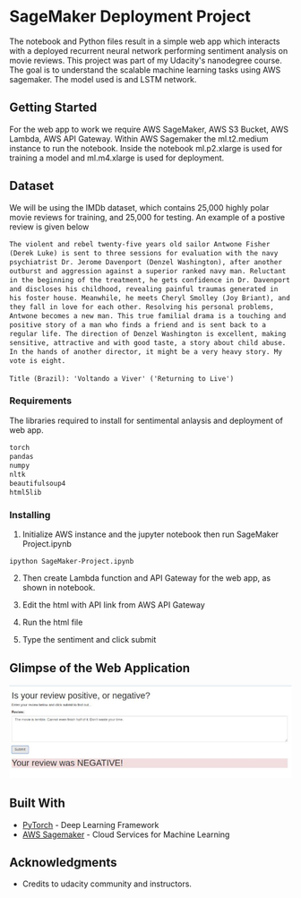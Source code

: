 # SageMaker Deployment Project

The notebook and Python files result in a simple web app which interacts with a deployed recurrent neural network performing sentiment analysis on movie reviews. This project was part of my Udacity's nanodegree course. The goal is to understand the scalable machine learning tasks using AWS sagemaker. The model used is and LSTM network.

## Getting Started

For the web app to work we require AWS SageMaker, AWS S3 Bucket, AWS Lambda, AWS API Gateway. Within AWS Sagemaker the ml.t2.medium instance to run the notebook. Inside the notebook ml.p2.xlarge is used for training a model and ml.m4.xlarge is used for deployment.  

## Dataset
We will be using the IMDb dataset, which contains 25,000 highly polar movie reviews for training, and 25,000 for testing. An example of a postive review is given below

```
The violent and rebel twenty-five years old sailor Antwone Fisher (Derek Luke) is sent to three sessions for evaluation with the navy psychiatrist Dr. Jerome Davenport (Denzel Washington), after another outburst and aggression against a superior ranked navy man. Reluctant in the beginning of the treatment, he gets confidence in Dr. Davenport and discloses his childhood, revealing painful traumas generated in his foster house. Meanwhile, he meets Cheryl Smolley (Joy Briant), and they fall in love for each other. Resolving his personal problems, Antwone becomes a new man. This true familial drama is a touching and positive story of a man who finds a friend and is sent back to a regular life. The direction of Denzel Washington is excellent, making sensitive, attractive and with good taste, a story about child abuse. In the hands of another director, it might be a very heavy story. My vote is eight.

Title (Brazil): 'Voltando a Viver' ('Returning to Live')
```


### Requirements

The libraries required to install for sentimental anlaysis and deployment of web app. 

```
torch 
pandas
numpy
nltk
beautifulsoup4
html5lib
```

### Installing

1. Initialize AWS instance and the jupyter notebook then run SageMaker Project.ipynb
  
```
ipython SageMaker-Project.ipynb
```

2. Then create Lambda function and API Gateway for the web app, as shown in notebook.

3. Edit the html with API link from AWS API Gateway

4. Run the html file

5. Type the sentiment and click submit

## Glimpse of the Web Application

![alt text](https://github.com/pr2tik1/sentiment-analysis-webApp/blob/master/sentimental-webapp.jpg?raw=true)

## Built With

* [PyTorch](https://pytorch.org/) - Deep Learning Framework
* [AWS Sagemaker](https://sagemaker.readthedocs.io/en/stable/) - Cloud Services for Machine Learning

## Acknowledgments

* Credits to udacity community and instructors.

